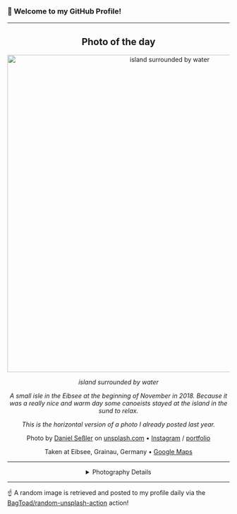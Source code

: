 ### 👋 Welcome to my GitHub Profile!

----
<div align="center">

## Photo of the day
  
  <a href="https://unsplash.com/photos/island-surrounded-by-water-z_9VmsxR8hs"><img width="720" src="https://images.unsplash.com/photo-1551978429-3dbfed5cacc9?crop=entropy&cs=tinysrgb&fit=max&fm=jpg&ixid=M3w1OTQ0OTd8MHwxfHJhbmRvbXx8fHx8fHx8fDE3Mzk4NTg5NTd8&ixlib=rb-4.0.3&q=80&w=1080" alt="island surrounded by water"></a>
  
  <em>island surrounded by water</em>
  
  <em>A small isle in the Eibsee at the beginning of November in 2018. Because it was a really nice and warm day some canoeists stayed at the island in the sund to relax.

This is the horizontal version of a photo I already posted last year.</em>

  Photo by [Daniel Seßler](http://danielsessler.photos) on [unsplash.com](https://unsplash.com/) • [Instagram](https://instagram.com/daniel.sessler) / [portfolio](http://danielsessler.photos)
  
  Taken at Eibsee, Grainau, Germany • [Google Maps](https://www.google.com/maps/search/?api=1&query=47.4562353,10.9728807)
  
  ---
  
<details>
<summary>Photography Details</summary>
  
| Parameter     | Value |
| ------------- | ----- |
| Camera Model  | ILCE-7R |
| Exposure Time | 1/160 |
| Aperture      | 4 |
| Focal Length  | 95.0 |
| ISO           | 100 |
| Location      | Eibsee, Grainau, Germany (Germany) |
| Coordinates   | Latitude 47.4562353, Longitude 10.9728807 |

</details>

</div>

----

☝️ A random image is retrieved and posted to my profile daily via the [BagToad/random-unsplash-action](https://github.com/BagToad/random-unsplash-action) action!
